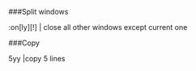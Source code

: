 ###Split windows

:on[ly][!] | close all other windows except current one

###Copy

5yy         |copy 5 lines

